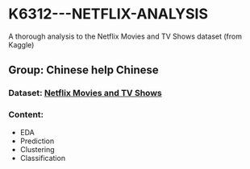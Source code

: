 # K6312---NETFLIX-ANALYSIS
A thorough analysis to the Netflix Movies and TV Shows dataset (from Kaggle)
## Group: Chinese help Chinese
### Dataset: [Netflix Movies and TV Shows](https://www.kaggle.com/datasets/shivamb/netflix-shows)
### Content:
  - EDA
  - Prediction
  - Clustering
  - Classification

